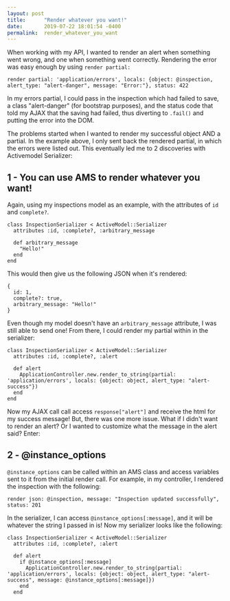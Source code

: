 ```yaml
---
layout: post
title:      "Render whatever you want!"
date:       2019-07-22 18:01:54 -0400
permalink:  render_whatever_you_want
---
```



When working with my API, I wanted to render an alert when something went wrong, and one when something went correctly. Rendering the error was easy enough by using `render partial:`
```
render partial: 'application/errors', locals: {object: @inspection, alert_type: "alert-danger", message: "Error:"}, status: 422
```
In my errors partial, I could pass in the inspection which had failed to save, a class "alert-danger" (for bootstrap purposes), and the status code that told my AJAX that the saving had failed, thus diverting to `.fail()` and putting the error into the DOM.

The problems started when I wanted to render my successful object AND a partial. In the example above, I only sent back the rendered partial, in which the errors were listed out. This eventually led me to 2 discoveries with Activemodel Serializer:

## 1 - You can use AMS to render whatever you want!
Again, using my inspections model as an example, with the attributes of `id` and `complete?`.
```
class InspectionSerializer < ActiveModel::Serializer
  attributes :id, :complete?, :arbitrary_message
 
  def arbitrary_message
    "Hello!"
  end
end
```

This would then give us the following JSON when it's rendered:
```
{
  id: 1,
  complete?: true,
  arbitrary_message: "Hello!"
}
```

Even though my model doesn't have an `arbitrary_message` attribute, I was still able to send one! From there, I could render my partial within in the serializer:

```
class InspectionSerializer < ActiveModel::Serializer
  attributes :id, :complete?, :alert
  
  def alert
    ApplicationController.new.render_to_string(partial: 'application/errors', locals: {object: object, alert_type: "alert-success"})
  end
end
```

Now my AJAX call call access `response["alert"]` and receive the html for my success message! But, there was one more issue. What if I didn't want to render an alert? Or I wanted to customize what the message in the alert said? Enter:

## 2 - @instance_options
`@instance_options` can be called within an AMS class and access variables sent to it from the initial render call. For example, in my controller, I rendered the inspection with the following:
```
render json: @inspection, message: "Inspection updated successfully", status: 201
```

In the serializer, I can access `@instance_options[:message]`, and it will be whatever the string I passed in is! Now my serializer looks like the following:

```
class InspectionSerializer < ActiveModel::Serializer
  attributes :id, :complete?, :alert
	
  def alert
    if @instance_options[:message]
      ApplicationController.new.render_to_string(partial: 'application/errors', locals: {object: object, alert_type: "alert-success", message: @instance_options[:message]})
    end
  end
```
